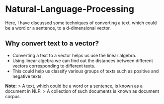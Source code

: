 # Natural-Language-Processing
Here, I have discussed some techniques of converting a text, which could be a word or a sentence, to a d-dimensional vector.

## Why convert text to a vector?
- Converting a text to a vector helps us use the linear algebra.
- Using linear algebra we can find out the distances between different vectors corresponding to different texts.
- This could help us classify various groups of texts such as positive and negative texts.

**Note:** > A text, which could be a word or a sentence, is known as a document in NLP.
            > A collection of such documents is known as document corpus.
